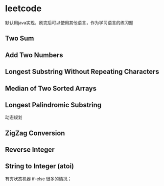# leetcode
默认用java实现，刷完后可以使用其他语言，作为学习语言的练习题
## Two Sum 
## Add Two Numbers
## Longest Substring Without Repeating Characters 
## Median of Two Sorted Arrays
## Longest Palindromic Substring  
   动态规划
## ZigZag Conversion
## Reverse Integer
##  String to Integer (atoi)
   有穷状态机器
   if-else 很多的情况；